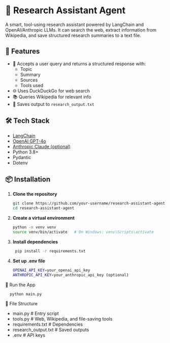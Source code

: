 # 🧠 Research Assistant Agent

A smart, tool-using research assistant powered by LangChain and OpenAI/Anthropic LLMs. It can search the web, extract information from Wikipedia, and save structured research summaries to a text file.

## 🚀 Features

- 🧾 Accepts a user query and returns a structured response with:
  - Topic
  - Summary
  - Sources
  - Tools used
- 🌐 Uses DuckDuckGo for web search
- 📚 Queries Wikipedia for relevant info
- 💾 Saves output to `research_output.txt`

## 🛠️ Tech Stack

- [LangChain](https://www.langchain.com/)
- [OpenAI GPT-4o](https://platform.openai.com/docs/models/gpt-4o)
- [Anthropic Claude (optional)](https://www.anthropic.com/index/introducing-claude)
- Python 3.8+
- Pydantic
- Dotenv

## 📦 Installation

1. **Clone the repository**
   ```bash
   git clone https://github.com/your-username/research-assistant-agent.git
   cd research-assistant-agent

2. **Create a virtual environment**
   ```bash
   python -m venv venv
   source venv/bin/activate   # On Windows: venv\Scripts\activate
   
3. **Install dependencies**
   ```bash
    pip install -r requirements.txt
   
4. **Set up .env file**
   ```bash
   OPENAI_API_KEY=your_openai_api_key
   ANTHROPIC_API_KEY=your_anthropic_api_key (optional)

🧪 Run the App
    
      python main.py

📁 File Structure
    
   - main.py                # Entry script
   - tools.py               # Web, Wikipedia, and file-saving tools
   - requirements.txt       # Dependencies
   - research_output.txt    # Saved outputs
   - .env                   # API keys


